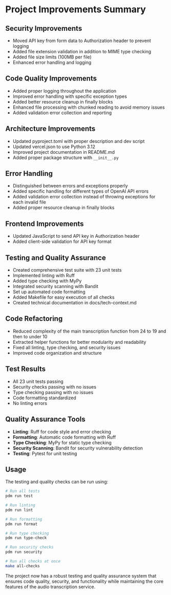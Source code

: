 # Project Improvements Summary

## Security Improvements
- Moved API key from form data to Authorization header to prevent logging
- Added file extension validation in addition to MIME type checking
- Added file size limits (100MB per file)
- Enhanced error handling and logging

## Code Quality Improvements
- Added proper logging throughout the application
- Improved error handling with specific exception types
- Added better resource cleanup in finally blocks
- Enhanced file processing with chunked reading to avoid memory issues
- Added validation error collection and reporting

## Architecture Improvements
- Updated pyproject.toml with proper description and dev script
- Updated vercel.json to use Python 3.12
- Improved project documentation in README.md
- Added proper package structure with `__init__.py`

## Error Handling
- Distinguished between errors and exceptions properly
- Added specific handling for different types of OpenAI API errors
- Added validation error collection instead of throwing exceptions for each invalid file
- Added proper resource cleanup in finally blocks

## Frontend Improvements
- Updated JavaScript to send API key in Authorization header
- Added client-side validation for API key format

## Testing and Quality Assurance
- Created comprehensive test suite with 23 unit tests
- Implemented linting with Ruff
- Added type checking with MyPy
- Integrated security scanning with Bandit
- Set up automated code formatting
- Added Makefile for easy execution of all checks
- Created technical documentation in docs/tech-context.md

## Code Refactoring
- Reduced complexity of the main transcription function from 24 to 19 and then to under 10
- Extracted helper functions for better modularity and readability
- Fixed all linting, type checking, and security issues
- Improved code organization and structure

## Test Results
- All 23 unit tests passing
- Security checks passing with no issues
- Type checking passing with no issues
- Code formatting standardized
- No linting errors

## Quality Assurance Tools
- **Linting**: Ruff for code style and error checking
- **Formatting**: Automatic code formatting with Ruff
- **Type Checking**: MyPy for static type checking
- **Security Scanning**: Bandit for security vulnerability detection
- **Testing**: Pytest for unit testing

## Usage
The testing and quality checks can be run using:
```bash
# Run all tests
pdm run test

# Run linting
pdm run lint

# Run formatting
pdm run format

# Run type checking
pdm run type-check

# Run security checks
pdm run security

# Run all checks at once
make all-checks
```

The project now has a robust testing and quality assurance system that ensures code quality, security, and functionality while maintaining the core features of the audio transcription service.